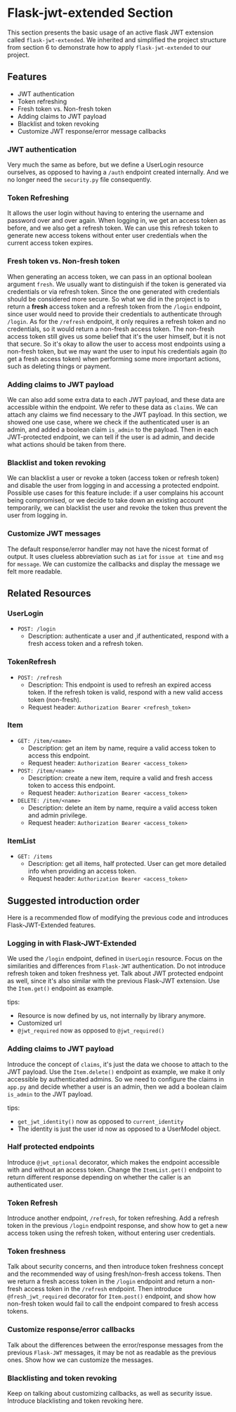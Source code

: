 # Flask-jwt-extended Section

This section presents the basic usage of an active flask JWT extension called `flask-jwt-extended`. We inherited and simplified the project structure from section 6 to demonstrate how to apply `flask-jwt-extended` to our project. 

## Features

 - JWT authentication
 - Token refreshing
 - Fresh token vs. Non-fresh token
 - Adding claims to JWT payload
 - Blacklist and token revoking
 - Customize JWT response/error message callbacks
 
### JWT authentication

Very much the same as before, but we define a UserLogin resource ourselves, as opposed to having a `/auth` endpoint created internally. And we no longer need the `security.py` file consequently.

### Token Refreshing

It allows the user login without having to entering the username and password over and over again. When logging in, we get an access token as before, and we also get a refresh token. We can use this refresh token to generate new access tokens without enter user credentials when the current access token expires.

### Fresh token vs. Non-fresh token

When generating an access token, we can pass in an optional boolean argument `fresh`. We usually want to distinguish if the token is generated via credentials or via refresh token. Since the one generated with credentials should be considered more secure. So what we did in the project is to return a **fresh** access token and a refresh token from the `/login` endpoint, since user would need to provide their credentials to authenticate through `/login`. As for the `/refresh` endpoint, it only requires a refresh token and no credentials, so it would return a non-fresh access token. The non-fresh access token still gives us some belief that it's the user himself, but it is not that secure. So it's okay to allow the user to access most endpoints using a non-fresh token, but we may want the user to input his credentials again (to get a fresh access token) when performing some more important actions, such as deleting things or payment.

### Adding claims to JWT payload

We can also add some extra data to each JWT payload, and these data are accessible within the endpoint. We refer to these data as `claims`. We can attach any claims we find necessary to the JWT payload. In this section, we showed one use case, where we check if the authenticated user is an admin, and added a boolean claim `is_admin` to the payload. Then in each JWT-protected endpoint, we can tell if the user is ad admin, and decide what actions should be taken from there.

### Blacklist and token revoking

We can blacklist a user or revoke a token (access token or refresh token) and disable the user from logging in and accessing a protected endpoint. Possible use cases for this feature include: if a user complains his account being compromised, or we decide to take down an existing account temporarily, we can blacklist the user and revoke the token thus prevent the user from logging in.

### Customize JWT messages

The default response/error handler may not have the nicest format of output. It uses clueless abbreviation such as `iat` for `issue at time` and `msg` for `message`. We can customize the callbacks and display the message we felt more readable.
 
## Related Resources

### UserLogin

- `POST: /login`
    - Description: authenticate a user and ,if authenticated, respond with a fresh access token and a refresh token.

### TokenRefresh

- `POST: /refresh`
    - Description: This endpoint is used to refresh an expired access token. If the refresh token is valid, respond with a new valid access token (non-fresh). 
    - Request header: `Authorization Bearer <refresh_token>`    

### Item

- `GET: /item/<name>`
    - Description: get an item by name, require a valid access token to access this endpoint.
    - Request header: `Authorization Bearer <access_token>`
- `POST: /item/<name>`
    - Description: create a new item, require a valid and fresh access token to access this endpoint.
    - Request header: `Authorization Bearer <access_token>`
- `DELETE: /item/<name>`
    - Description: delete an item by name, require a valid access token and admin privilege.
    - Request header: `Authorization Bearer <access_token>`
    
### ItemList

- `GET: /items`
    - Description: get all items, half protected. User can get more detailed info when providing an access token.  
    - Request header: `Authorization Bearer <access_token>`

## Suggested introduction order

Here is a recommended flow of modifying the previous code and introduces Flask-JWT-Extended features.

### Logging in with Flask-JWT-Extended

We used the `/login` endpoint, defined in `UserLogin` resource. Focus on the similarities and differences from `Flask-JWT` authentication. Do not introduce refresh token and token freshness yet. Talk about JWT protected endpoint as well, since it's also similar with the previous Flask-JWT extension. Use the `Item.get()` endpoint as example.

tips:
- Resource is now defined by us, not internally by library anymore.
- Customized url
- `@jwt_required` now as opposed to `@jwt_required()`

### Adding claims to JWT payload

Introduce the concept of `claims`, it's just the data we choose to attach to the JWT payload. Use the `Item.delete()` endpoint as example, we make it only accessible by authenticated admins. So we need to configure the claims in `app.py` and decide whether a user is an admin, then we add a boolean claim `is_admin` to the JWT payload.

tips:
- `get_jwt_identity()` now as opposed to `current_identity`
- The identity is just the user id now as opposed to a UserModel object.

### Half protected endpoints

Introduce `@jwt_optional` decorator, which makes the endpoint accessible with and without an access token. Change the `ItemList.get()` endpoint to return different response depending on whether the caller is an authenticated user.

### Token Refresh

Introduce another endpoint, `/refresh`, for token refreshing. Add a refresh token in the previous `/login` endpoint response, and show how to get a new access token using the refresh token, without entering user credentials.

### Token freshness

Talk about security concerns, and then introduce token freshness concept and the recommended way of using fresh/non-fresh access tokens. Then we return a fresh access token in the `/login` endpoint and return a non-fresh access token in the `/refresh` endpoint. Then introduce `@fresh_jwt_required` decorator for `Item.post()` endpoint, and show how non-fresh token would fail to call the endpoint compared to fresh access tokens.

### Customize response/error callbacks

Talk about the differences between the error/response messages from the previous `Flask-JWT` messages, it may be not as readable as the previous ones. Show how we can customize the messages.

### Blacklisting and token revoking

Keep on talking about customizing callbacks, as well as security issue. Introduce blacklisting and token revoking here. 